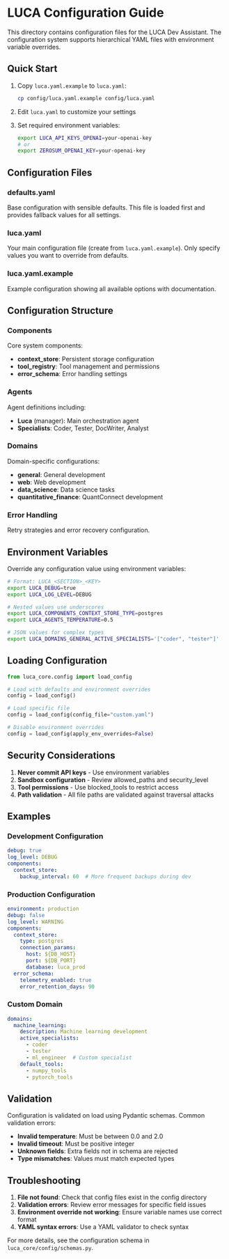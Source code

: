 # LUCA Configuration Guide

This directory contains configuration files for the LUCA Dev Assistant. The configuration system supports hierarchical YAML files with environment variable overrides.

## Quick Start

1. Copy `luca.yaml.example` to `luca.yaml`:
   ```bash
   cp config/luca.yaml.example config/luca.yaml
   ```

2. Edit `luca.yaml` to customize your settings

3. Set required environment variables:
   ```bash
   export LUCA_API_KEYS_OPENAI=your-openai-key
   # or
   export ZEROSUM_OPENAI_KEY=your-openai-key
   ```

## Configuration Files

### defaults.yaml
Base configuration with sensible defaults. This file is loaded first and provides fallback values for all settings.

### luca.yaml
Your main configuration file (create from `luca.yaml.example`). Only specify values you want to override from defaults.

### luca.yaml.example
Example configuration showing all available options with documentation.

## Configuration Structure

### Components
Core system components:
- **context_store**: Persistent storage configuration
- **tool_registry**: Tool management and permissions
- **error_schema**: Error handling settings

### Agents
Agent definitions including:
- **Luca** (manager): Main orchestration agent
- **Specialists**: Coder, Tester, DocWriter, Analyst

### Domains
Domain-specific configurations:
- **general**: General development
- **web**: Web development
- **data_science**: Data science tasks
- **quantitative_finance**: QuantConnect development

### Error Handling
Retry strategies and error recovery configuration.

## Environment Variables

Override any configuration value using environment variables:

```bash
# Format: LUCA_<SECTION>_<KEY>
export LUCA_DEBUG=true
export LUCA_LOG_LEVEL=DEBUG

# Nested values use underscores
export LUCA_COMPONENTS_CONTEXT_STORE_TYPE=postgres
export LUCA_AGENTS_TEMPERATURE=0.5

# JSON values for complex types
export LUCA_DOMAINS_GENERAL_ACTIVE_SPECIALISTS='["coder", "tester"]'
```

## Loading Configuration

```python
from luca_core.config import load_config

# Load with defaults and environment overrides
config = load_config()

# Load specific file
config = load_config(config_file="custom.yaml")

# Disable environment overrides
config = load_config(apply_env_overrides=False)
```

## Security Considerations

1. **Never commit API keys** - Use environment variables
2. **Sandbox configuration** - Review allowed_paths and security_level
3. **Tool permissions** - Use blocked_tools to restrict access
4. **Path validation** - All file paths are validated against traversal attacks

## Examples

### Development Configuration
```yaml
debug: true
log_level: DEBUG
components:
  context_store:
    backup_interval: 60  # More frequent backups during dev
```

### Production Configuration
```yaml
environment: production
debug: false
log_level: WARNING
components:
  context_store:
    type: postgres
    connection_params:
      host: ${DB_HOST}
      port: ${DB_PORT}
      database: luca_prod
  error_schema:
    telemetry_enabled: true
    error_retention_days: 90
```

### Custom Domain
```yaml
domains:
  machine_learning:
    description: Machine learning development
    active_specialists:
      - coder
      - tester
      - ml_engineer  # Custom specialist
    default_tools:
      - numpy_tools
      - pytorch_tools
```

## Validation

Configuration is validated on load using Pydantic schemas. Common validation errors:

- **Invalid temperature**: Must be between 0.0 and 2.0
- **Invalid timeout**: Must be positive integer
- **Unknown fields**: Extra fields not in schema are rejected
- **Type mismatches**: Values must match expected types

## Troubleshooting

1. **File not found**: Check that config files exist in the config directory
2. **Validation errors**: Review error messages for specific field issues
3. **Environment override not working**: Ensure variable names use correct format
4. **YAML syntax errors**: Use a YAML validator to check syntax

For more details, see the configuration schema in `luca_core/config/schemas.py`.